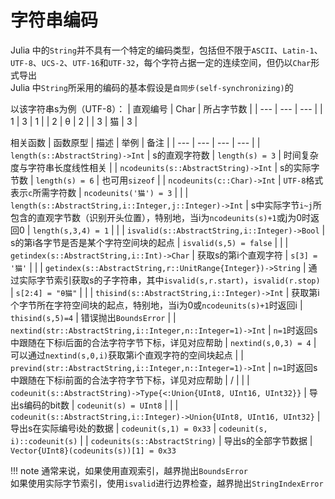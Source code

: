 # 字符串编码
Julia 中的`String`并不具有一个特定的编码类型，包括但不限于`ASCII`、`Latin-1`、`UTF-8`、`UCS-2`、`UTF-16`和`UTF-32`，每个字符占据一定的连续空间，但仍以`Char`形式导出\
Julia 中`String`所采用的编码的基本假设是`自同步(self-synchronizing)`的

以该字符串s为例（UTF-8）：
| 直观编号 | Char | 所占字节数 |
| --- | --- | --- |
| 1 | 3 | 1 |
| 2 | θ | 2 |
| 3 | 猫 | 3 |

相关函数
| 函数原型 | 描述 | 举例 | 备注 |
| --- | --- | --- | --- |
| `length(s::AbstractString)->Int` | s的直观字符数 | `length(s) = 3` | 时间复杂度与字符串长度线性相关 |
| `ncodeunits(s::AbstractString)->Int` | s的实际字节数 | `length(s) = 6` | 也可用`sizeof` |
| `ncodeunits(c::Char)->Int` | `UTF-8`格式表示`c`所需字符数 | `ncodeunits('猫') = 3` | |
| `length(s::AbstractString,i::Integer,j::Integer)->Int` | s中实际字节`i~j`所包含的直观字节数（识别开头位置），特别地，当i为`ncodeunits(s)+1`或j为0时返回0 | `length(s,3,4) = 1` | |
| `isvalid(s::AbstractString,i::Integer)->Bool` | s的第i各字节是否是某个字符空间块的起点 | `isvalid(s,5) = false` | |
| `getindex(s::AbstractString,i::Int)->Char` | 获取s的第i个直观字符 | `s[3] = '猫'` | |
| `getindex(s::AbstractString,r::UnitRange{Integer})->String` | 通过实际字节索引获取s的子字符串，其中`isvalid(s,r.start)`，`isvalid(r.stop)` | `s[2:4] = "θ猫"` | |
| `thisind(s::AbstractString,i::Integer)->Int` | 获取第i个字节所在字符空间块的起点，特别地，当i为0或`ncodeunits(s)+1`时返回i | `thisind(s,5)=4` | 错误抛出`BoundsError` |
| `nextind(str::AbstractString,i::Integer,n::Integer=1)->Int` | `n=1`时返回s中跟随在下标i后面的合法字符字节下标，详见对应帮助 | `nextind(s,0,3) = 4` | 可以通过`nextind(s,0,i)`获取第i个直观字符的空间块起点 |
| `prevind(str::AbstractString,i::Integer,n::Integer=1)->Int` | `n=1`时返回s中跟随在下标i前面的合法字符字节下标，详见对应帮助 | / | |
| `codeunit(s::AbstractString)->Type{<:Union{UInt8, UInt16, UInt32}}` | 导出s编码的bit数 | `codeunit(s) = UInt8` | |
| `codeunit(s::AbstractString,i::Integer)->Union{UInt8, UInt16, UInt32}` | 导出s在实际编号i处的数据 | `codeunit(s,1) = 0x33` | `codeunit(s, i)::codeunit(s)` |
| `codeunits(s::AbstractString)` | 导出s的全部字节数据 | `Vector{UInt8}(codeunits(s))[1] = 0x33`

!!! note
	通常来说，如果使用直观索引，越界抛出`BoundsError`\
	如果使用实际字节索引，使用`isvalid`进行边界检查，越界抛出`StringIndexError`

